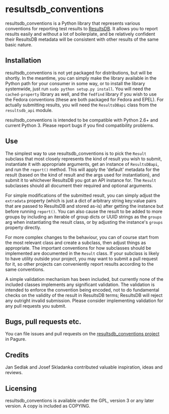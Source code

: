 # resultsdb_conventions

resultsdb_conventions is a Python library that represents various conventions for reporting test results to [ResultsDB][1]. It allows you to report results easily and without a lot of boilerplate, and be relatively confident their ResultsDB metadata will be consistent with other results of the same basic nature.

## Installation

resultsdb_conventions is not yet packaged for distributions, but will be shortly. In the meantime, you can simply make the library available in the Python path for your consumer in some way, or to install the library systemwide, just run `sudo python setup.py install`. You will need the `cached-property` library as well, and the `fedfind` library if you wish to use the Fedora conventions (these are both packaged for Fedora and EPEL). For actually submitting results, you will need the `ResultsDBapi` class from the `resultsdb_api` module.

resultsdb_conventions is intended to be compatible with Python 2.6+ and current Python 3. Please report bugs if you find compatibility problems.

## Use

The simplest way to use resultsdb_conventions is to pick the `Result` subclass that most closely represents the kind of result you wish to submit, instantiate it with appropriate arguments, get an instance of `ResultsDBapi`, and run the `report()` method. This will apply the 'default' metadata for the result (based on the kind of result and the args used for instantiation), and submit it to whichever ResultsDB you got an API instance for. The `Result` subclasses should all document their required and optional arguments.

For simple modifications of the submitted result, you can simply adjust the `extradata` property (which is just a dict of arbitrary string key:value pairs that are passed to ResultsDB and stored as-is) after getting the instance but before running `report()`. You can also cause the result to be added to more groups by including an iterable of group dicts or UUID strings as the `groups` arg when instantiating the result class, or by adjusting the instance's `groups` property directly.

For more complex changes to the behaviour, you can of course start from the most relevant class and create a subclass, then adjust things as appropriate. The important conventions for how subclasses should be implemented are documented in the `Result` class. If your subclass is likely to have utility outside your project, you may want to submit a pull request for it, so other projects can conveniently report results according to the same conventions.

A simple validation mechanism has been included, but currently none of the included classes implements any significant validation. The validation is intended to enforce the convention being encoded, not to do fundamental checks on the validity of the result in ResultsDB terms; ResultsDB will reject any outright invalid submission. Please consider implementing validation for any pull requests you submit.

## Bugs, pull requests etc.

You can file issues and pull requests on the [resultsdb_conventions project][2] in Pagure.

## Credits

Jan Sedlak and Josef Skladanka contributed valuable inspiration, ideas and reviews.

## Licensing

resultsdb_conventions is available under the GPL, version 3 or any later version. A copy is included as COPYING.

[1]: https://fedoraproject.org/wiki/ResultsDB
[2]: https://pagure.io/taskotron/resultsdb_conventions
